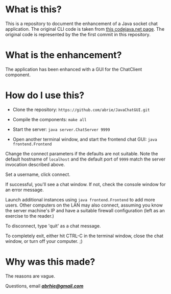 # What is this?

This is a repository to document the enhancement of a Java socket chat application.
The original CLI code is taken from [this codejava.net page](http://www.codejava.net/java-se/networking/how-to-create-a-chat-console-application-in-java-using-socket). The original code is represented by the the first commit in this repository.

# What is the enhancement?
The application has been enhanced with a GUI for the ChatClient component.

# How do I use this?

- Clone the repository:
`https://github.com/abrie/JavaChatGUI.git`

- Compile the components:
`make all`

- Start the server:
`java server.ChatServer 9999`

- Open another terminal window, and start the frontend chat GUI:
`java frontend.Frontend`

Change the connect parameters if the defaults are not suitable. Note the default hostname of `localhost` and the default port of `9999` match the server invocation described above. 

Set a username, click connect. 

If successful, you'll see a chat window. If not, check the console window for an error message. 

Launch additional instances using `java frontend.Frontend` to add more users. Other computers on the LAN may also connect, assuming you know the server machine's IP and have a suitable firewall configuration (left as an exercise to the reader.) 

To disconnect, type 'quit' as a chat message.

To completely exit, either hit CTRL-C in the terminal window, close the chat window, or turn off your computer. ;)

# Why was this made?

The reasons are vague.

Questions, email ***abrhie@gmail.com***
